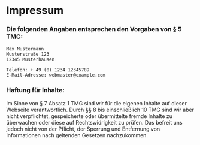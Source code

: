 # Impressum

### Die folgenden Angaben entsprechen den Vorgaben von § 5 TMG:

```
Max Mustermann
Musterstraße 123
12345 Musterhausen

Telefon: + 49 (0) 1234 12345789
E-Mail-Adresse: webmaster@example.com
```

### Haftung für Inhalte:

Im Sinne von § 7 Absatz 1 TMG sind wir für die eigenen Inhalte auf dieser Webseite verantwortlich. Durch §§ 8 bis einschließlich 10 TMG sind wir aber nicht verpflichtet, gespeicherte oder übermittelte fremde Inhalte zu überwachen oder diese auf Rechtswidrigkeit zu prüfen. Das befreit uns jedoch nicht von der Pflicht, der Sperrung und Entfernung von Informationen nach geltenden Gesetzen nachzukommen.